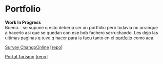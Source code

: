 # Portfolio
**Work In Progress**  
Bueno... se supone q esto deberia ser un portfolio pero todavia no arranque a hacerlo asi que se quedan con ese bob fachero serruchando. Les dejo las ultimas paginas q tuve q hacer para la facu tanto en el [portfolio](https://ruminini.github.io/) como aca.  
  
[Survey ChangoOnline](https://ruminini.github.io/ChangoOnline/) \[[repo](https://github.com/Ruminini/ChangoOnline)\]

[Portal Turismo](https://ruminini.github.io/PortalTurismo/) \[[repo](https://github.com/Ruminini/PortalTurismo)\]

